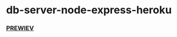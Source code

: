 # db-server-node-express-heroku



### [PREWIEV](https://onefun1.github.io/db-server-node-express-heroku/)
